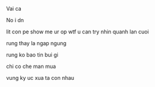 Vai ca

No i dn

lit con pe
show me ur op
wtf
u can try
nhin quanh lan cuoi

rung thay la ngap ngung

rung ko bao tin bui gi

chi co che man mua

vung ky uc xua ta con nhau